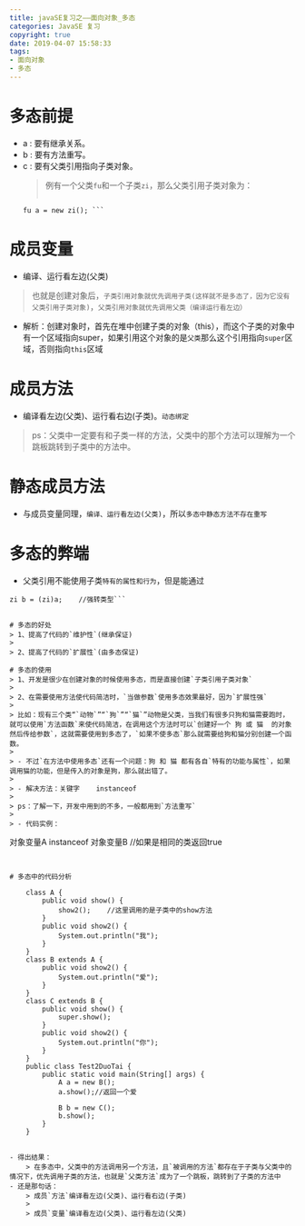 ```yaml
---
title: javaSE复习之——面向对象_多态
categories: JavaSE 复习
copyright: true
date: 2019-04-07 15:58:33
tags:
- 面向对象
- 多态
---
```

# 多态前提
- a : 要有继承关系。
- b : 要有方法重写。
- c : 要有父类引用指向子类对象。
	> 例有一个父类`fu`和一个子类`zi`，那么父类引用子类对象为：
	> 
	> ```
	  fu a = new zi(); ```

# 成员变量
- 编译、运行看左边(父类)


> 也就是创建对象后，`子类引用对象就优先调用子类(这样就不是多态了，因为它没有父类引用子类对象)`，`父类引用对象就优先调用父类（编译运行看左边）`


- 解析：创建对象时，首先在堆中创建子类的对象（this），而这个子类的对象中有一个区域指向super，如果引用这个对象的是`父类`那么这个引用指向`super`区域，否则指向`this`区域


# 成员方法
- 编译看左边(父类)、运行看右边(子类)。`动态绑定`


> ps：父类中一定要有和子类一样的方法，父类中的那个方法可以理解为一个跳板跳转到子类中的方法中。



# 静态成员方法
- 与成员变量同理，`编译、运行看左边(父类)`，所以`多态中静态方法不存在重写`

# 多态的弊端
- 父类引用不能使用子类`特有的属性和行为`，但是能通过
```
zi b = (zi)a;    //强转类型```


# 多态的好处
> 1、提高了代码的`维护性`(继承保证)
> 
> 2、提高了代码的`扩展性`(由多态保证)

# 多态的使用
> 1、开发是很少在创建对象的时候使用多态，而是直接创建`子类引用子类对象`
> 
> 2、在需要使用方法使代码简洁时，`当做参数`使用多态效果最好，因为`扩展性强`
> 
> 比如：现有三个类“`动物`”“`狗`”“`猫`”动物是父类，当我们有很多只狗和猫需要跑时，就可以使用`方法函数`来使代码简洁，在调用这个方法时可以`创建好一个 狗 或 猫  的对象然后传给参数`，这就需要使用到多态了，`如果不使多态`那么就需要给狗和猫分别创建一个函数。
> 
> - 不过`在方法中使用多态`还有一个问题：狗 和 猫 都有各自`特有的功能与属性`，如果调用猫的功能，但是传入的对象是狗，那么就出错了。
> 
> - 解决方法：关键字	instanceof
> 
> ps：了解一下，开发中用到的不多，一般都用到`方法重写`
> 
> - 代码实例：
```
对象变量A   instanceof   对象变量B
//如果是相同的类返回true
```


# 多态中的代码分析
```
		class A {
			public void show() {
				show2();	//这里调用的是子类中的show方法
			}
			public void show2() {
				System.out.println("我");
			}
		}
		class B extends A {
			public void show2() {
				System.out.println("爱");
			}
		}
		class C extends B {
			public void show() {
				super.show();
			}
			public void show2() {
				System.out.println("你");
			}
		}
		public class Test2DuoTai {
			public static void main(String[] args) {
				A a = new B();
				a.show();//返回一个爱
				
				B b = new C();
				b.show();
			}
		}
```

- 得出结果：
	> 在多态中，父类中的方法调用另一个方法，且`被调用的方法`都存在于子类与父类中的情况下，优先调用子类的方法，也就是`父类方法`成为了一个跳板，跳转到了子类的方法中
- 还是那句话：
	> 成员`方法`编译看左边(父类)、运行看右边(子类)
	> 
	> 成员`变量`编译看左边(父类)、运行看左边(父类)